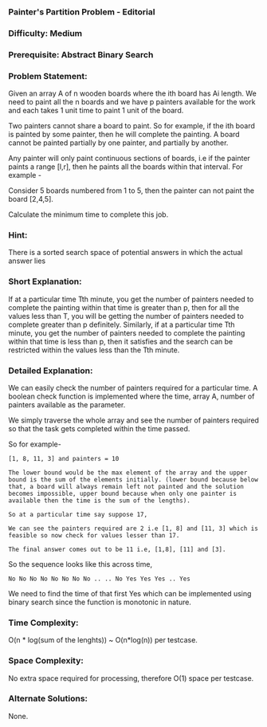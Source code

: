 ### **Painter's Partition Problem - Editorial**

### **Difficulty**: Medium

### **Prerequisite**: Abstract Binary Search

### **Problem Statement**:

Given an array A of n wooden boards where the ith board has Ai length. We need to paint all the n boards and we have p painters available for the work and each takes 1 unit time to paint 1 unit of the board.

Two painters cannot share a board to paint. So for example, if the ith board is painted by some painter, then he will complete the painting. A board cannot be painted partially by one painter, and partially by another.

Any painter will only paint continuous sections of boards, i.e if the painter paints a range [l,r], then he paints all the boards within that interval. For example -

Consider 5 boards numbered from 1 to 5, then the painter can not paint the board [2,4,5].

Calculate the minimum time to complete this job.

### **Hint:**

There is a sorted search space of potential answers in which the actual answer lies

### **Short Explanation**:

If at a particular time Tth minute, you get the number of painters needed to complete the painting within that time is greater than p, then for all the values less than T, you will be getting the number of painters needed to complete greater than p definitely. Similarly, if at a particular time Tth minute, you get the number of painters needed to complete the painting within that time is less than p, then it satisfies and the search can be restricted within the values less than the Tth minute.

### **Detailed Explanation**:

We can easily check the number of painters required for a particular time. A boolean check function is implemented where the time, array A, number of painters available as the parameter.

We simply traverse the whole array and see the number of painters required so that the task gets completed within the time passed.

So for example-
```
[1, 8, 11, 3] and painters = 10

The lower bound would be the max element of the array and the upper bound is the sum of the elements initially. (lower bound because below that, a board will always remain left not painted and the solution becomes impossible, upper bound because when only one painter is available then the time is the sum of the lengths).

So at a particular time say suppose 17,

We can see the painters required are 2 i.e [1, 8] and [11, 3] which is feasible so now check for values lesser than 17.

The final answer comes out to be 11 i.e, [1,8], [11] and [3].
```

So the sequence looks like this across time,
```
No No No No No No No No .. .. No Yes Yes Yes .. Yes
```
We need to find the time of that first Yes which can be implemented using binary search since the function is monotonic in nature.

### **Time Complexity**:
O(n * log(sum of the lenghts)) ~ O(n*log(n)) per testcase.

### **Space Complexity**:
No extra space required for processing, therefore O(1) space per testcase.

### **Alternate Solutions**:
None.